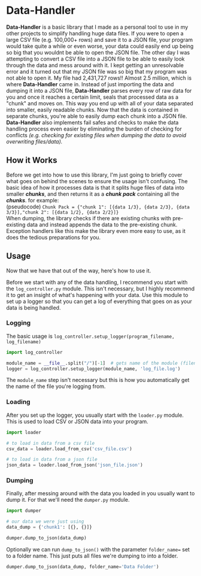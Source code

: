 # Data-Handler
**Data-Handler** is a basic library that I made as a personal tool to use in my other projects to simplify handling huge data files.
If you were to open a large CSV file (e.g. 100,000+ rows) and save it to a JSON file, your program would take quite a while
or even worse, your data could easily end up being so big that you wouldnt be able to open the JSON file.
The other day I was attempting to convert a CSV file into a JSON file to be able to easily look through the data and mess around with it.
I kept getting an unresolvable error and it turned out that my JSON file was so big that my program was not able to open it.
My file had 2,431,727 rows!! Almost 2.5 million, which is where **Data-Handler** came in.
Instead of just importing the data and dumping it into a JSON file, **Data-Handler** parses every row of raw data for you and once it reaches a certain limit,
seals that processed data as a "chunk" and moves on. This way you end up with all of your data separated into smaller, easily readable chunks. 
Now that the data is contained in separate chunks, you're able to easily dump each chunk into a JSON file.
**Data-Handler** also implements fail safes and checks to make the data handling process even easier by eliminating the burden of checking for conflicts
_(e.g. checking for existing files when dumping the data to avoid overwriting files/data)._

## How it Works
Before we get into how to use this library, I'm just going to briefly cover what goes on behind the scenes to ensure the usage isn't confusing.
The basic idea of how it processes data is that it splits huge files of data into smaller _**chunks**_, and then returns it as a _**chunk pack**_ containing all the _**chunks**_. for example:   
(pseudocode) `Chunk Pack = {"chunk 1": [{data 1/3}, {data 2/3}, {data 3/3}],"chunk 2": [{data 1/2}, {data 2/2}]}`   
When dumping, the library checks if there are existing chunks with pre-existing data and instead appends the data to the pre-existing chunk. Exception handlers like this make the library even more easy to use, as it does the tedious preparations for you.

## Usage
Now that we have that out of the way, here's how to use it.

Before we start with any of the data handling, I recommend you start with the `log_controller.py` module.
This isn't necessary, but I highly recommend it to get an insight of what's happening with your data.
Use this module to set up a logger so that you can get a log of everything that goes on as your data is being handled.

### Logging
The basic usage is `log_controller.setup_logger(program_filename, log_filename)`   
```python
import log_controller

module_name = __file__.split("/")[-1]  # gets name of the module (filename) from the filepath
logger = log_controller.setup_logger(module_name, 'log_file.log')
```   
The `module_name` step isn't necessary but this is how you automatically get the name of the file you're logging from.

### Loading
After you set up the logger, you usually start with the `loader.py` module. This is used to load CSV or JSON data into your program.   
```python
import loader

# to load in data from a csv file
csv_data = loader.load_from_csv('csv_file.csv')

# to load in data from a json file
json_data = loader.load_from_json('json_file.json')
```

### Dumping
Finally, after messing around with the data you loaded in you usually want to dump it. For that we'll need the `dumper.py` module.   
```python
import dumper

# our data we were just using
data_dump = {'chunk1': [{}, {}]}

dumper.dump_to_json(data_dump)
```   
Optionally we can run `dump_to_json()` with the parameter `folder_name=` set to a folder name. This just puts all files we're dumping to into a folder.   
```python
dumper.dump_to_json(data_dump, folder_name='Data Folder')
```

